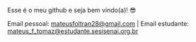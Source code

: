 Esse é o meu github e seja bem vindo(a)! 😎

Email pessoal: mateusfoltran28@gmail.com | Email estudante: mateus_f_tomaz@estudante.sesisenai.org.br
